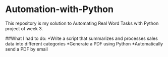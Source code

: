 # Automation-with-Python
This repository is my solution to Automating Real Word Tasks with Python project of week 3.

##What I had to do:
*Write a script that summarizes and processes sales data into different categories
*Generate a PDF using Python
*Automatically send a PDF by email 

